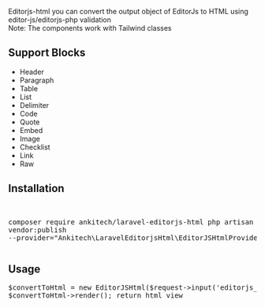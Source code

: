 Editorjs-html you can convert the output object of EditorJs to HTML using editor-js/editorjs-php validation
<br>
Note: The components work with Tailwind classes

<h2>Support Blocks</h2>

<ul>
  <li>Header</li>
  <li>Paragraph</li>
  <li>Table</li>
  <li>List</li>
  <li>Delimiter</li>
  <li>Code</li>
  <li>Quote</li>
  <li>Embed</li>
  <li>Image</li>
  <li>Checklist</li>
  <li>Link</li>
  <li>Raw</li>
</ul>

<h2>Installation</h2>
<pre>

composer require ankitech/laravel-editorjs-html
php artisan vendor:publish --provider="Ankitech\LaravelEditorjsHtml\EditorJSHtmlProvider"
</pre>

<h2>Usage</h2>
<pre>
$convertToHtml = new EditorJSHtml($request->input('editorjs_data'));
$convertToHtml->render(); return html view
</pre>
